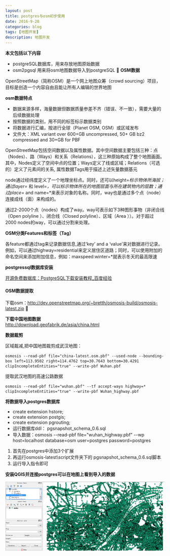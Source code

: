 ```yaml
---
layout: post
title: postgres与osm初步使用
date: 2016-9-20
categories: blog
tags: [地图开发]
description: 地图开发
---
```




**本文包括以下内容**   

- postgreSQL数据库，用来存放地图原始数据
- osm2pgsql 用来将osm地图数据导入到postgreSQL

**OSM数据**

OpenStreetMap（简称OSM）是一个网上地图众筹（crowd sourcing）项目，目标是创造一个内容自由且能让所有人编辑的世界地图


**osm数据特点**

- 数据来源多样，海量数据但数据质量参差不齐（错误、不一致），需要大量的后续数据处理
- 按照数据的类别，用不同的标签标示数据类别
- 将数据进行汇编，按进行全球（Planet OSM, OSM）或区域发布
- 文件大：XML variant over 600+GB uncompressed, 50+ GB bz2 compressed and 30+GB for PBF

OpenStreetMap包括空间数据以及属性数据。其中空间数据主要包括三种：点（Nodes）、路（Ways）和关系（Relations），这三种原始构成了整个地图画面。其中，Nodes定义了空间中点的位置；Ways定义了线或区域；Relations（可选的）定义了元素间的关系, 属性数据Tags用于描述上述矢量数据基元

node通过经纬度定义了一个地理坐标点。同时，还可以height=*标示物体所海拔；通过layer=* 和 level=*，可以标示物体所在的地图层面与所在建筑物内的层数；通过place=* and name=*来表示对象的名称。同时，way也是通过多个点（node）连接成线（面）来构成的。


通过2-2000个点（nodes）构成了way。way可表示如下3种图形事物（非闭合线（Open polyline ）、闭合线（Closed polyline）、区域（Area ））。对于超过2000 nodes的way，可以通过分割来处理。

**OSM分类Features和标签（Tag）**

各feature都通过tag来记录数据信息,通过‘key’ and a ‘value’来对数据进行记录。例如，可以通过highway=residential来定义居住区道路；同时，可以使用附加的命名空间来添加附加信息，例如：maxspeed:winter=*就表示冬天的最高限速


**postgressql数据库安装**

[开源免费数据库：PostgreSQL下载安装教程_百度经验](http://jingyan.baidu.com/article/fa4125acb0ae8328ac709292.html)



#### OSM数据提取

下载osm：http://dev.openstreetmap.org/~bretth/osmosis-build/osmosis-latest.zip





**下载中国地图数据**                     
http://download.geofabrik.de/asia/china.html


**数据裁剪**

区域裁减,把中国地图裁剪成武汉地图：

```
osmosis --read-pbf file="china-latest.osm.pbf" --used-node --bounding-box left=113.9502 right=114.4762 top=30.7643 bottom=30.4291 clipIncompleteEntities="true" --write-pbf Wuhan.pbf
```

提取武汉地图的高速公路数据

```
osmosis --read-pbf file="wuhan.pbf" --tf accept-ways highway=* clipIncompleteEntities="true" --write-pbf Wuhan_highway.pbf
```

**将数据导入postgres数据库**

- create extension hstore;
- create extension postgis;
- create extension pgrouting;
- 运行数据库ddl： pgsnapshot_schema_0.6.sql
- 导入数据：osmosis --read-pbf file="wuhan_highway.pbf" --wp host=localhost database=osm user=postgres password=postgres

1. 首先在postgres中添加3个扩展             
2. 再运行osmosis-latest\script文件夹下的 pgsnapshot_schema_0.6.sql脚本
3. 运行导入指令即可


**安装QGIS并连接postgres可以在地图上看到导入的数据**

![](https://github.com/whuhan2013/ImageRepertory/blob/master/map/p1.png?raw=true)